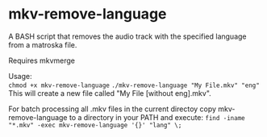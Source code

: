 mkv-remove-language
==================

A BASH script that removes the audio track with the specified language from a matroska file.

Requires mkvmerge

Usage:  
`chmod +x mkv-remove-language`
`./mkv-remove-language "My File.mkv" "eng"`
This will create a new file called "My File [without eng].mkv".

For batch processing all .mkv files in the current directoy copy mkv-remove-language to a directory in your PATH and execute:
`find -iname "*.mkv" -exec mkv-remove-language '{}' "lang" \;`
